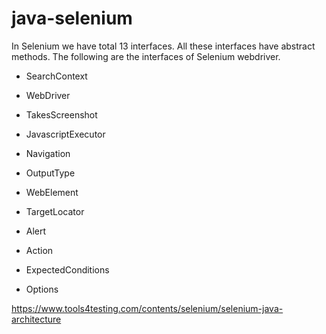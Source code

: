 # java-selenium

In Selenium we have total 13 interfaces. All these interfaces have abstract methods. The following are the interfaces of Selenium webdriver.

- SearchContext 

- WebDriver 

- TakesScreenshot 

- JavascriptExecutor 

- Navigation 

- OutputType 

- WebElement 

- TargetLocator 

- Alert 

- Action 

- ExpectedConditions 

- Options 

https://www.tools4testing.com/contents/selenium/selenium-java-architecture



